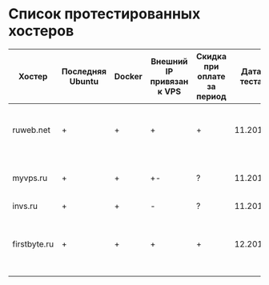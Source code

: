 # Список протестированных хостеров

| Хостер | Последняя Ubuntu | Docker | Внешний IP привязан к VPS | Скидка при оплате за период | Дата теста | Комментарий |
| ------ | ---------------- | ------ | ------------------------- | --------------------------- | ---------- | ----------- |
| ruweb.net | + | + | + | + | 11.2016 | Хорошие VPS, но мало диска, зато много памяти и скидки |
| myvps.ru | + | + | +- | ? | 11.2016 | IP зависит от локации. Что-то с ними не то было |
| invs.ru | + | + | - | ? | 11.2016 | |
| firstbyte.ru | + | + | + | + | 12.2016 | Очень медленные виртуалки, сильно оверселлят ресурсы |
